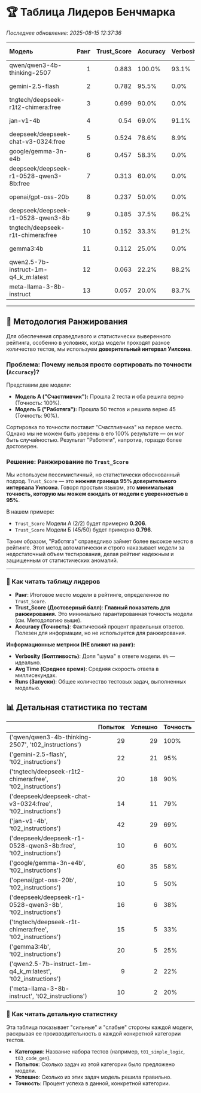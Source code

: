 # 🏆 Таблица Лидеров Бенчмарка

*Последнее обновление: 2025-08-15 12:37:36*

| Модель                                  |   Ранг |   Trust_Score | Accuracy   | Verbosity   | Avg Time   |   Runs |
|:----------------------------------------|-------:|--------------:|:-----------|:------------|:-----------|-------:|
| qwen/qwen3-4b-thinking-2507             |      1 |         0.883 | 100.0%     | 93.1%       | 25,990 мс  |     29 |
| gemini-2.5-flash                        |      2 |         0.782 | 95.5%      | 0.0%        | 2,799 мс   |     22 |
| tngtech/deepseek-r1t2-chimera:free      |      3 |         0.699 | 90.0%      | 0.0%        | 10,095 мс  |     20 |
| jan-v1-4b                               |      4 |         0.54  | 69.0%      | 91.1%       | 57,097 мс  |     42 |
| deepseek/deepseek-chat-v3-0324:free     |      5 |         0.524 | 78.6%      | 8.9%        | 17,800 мс  |     14 |
| google/gemma-3n-e4b                     |      6 |         0.457 | 58.3%      | 0.0%        | 808 мс     |     60 |
| deepseek/deepseek-r1-0528-qwen3-8b:free |      7 |         0.313 | 60.0%      | 0.0%        | 15,843 мс  |     10 |
| openai/gpt-oss-20b                      |      8 |         0.237 | 50.0%      | 0.0%        | 15,224 мс  |     10 |
| deepseek/deepseek-r1-0528-qwen3-8b      |      9 |         0.185 | 37.5%      | 86.2%       | 15,143 мс  |     16 |
| tngtech/deepseek-r1t-chimera:free       |     10 |         0.152 | 33.3%      | 91.2%       | 8,978 мс   |     15 |
| gemma3:4b                               |     11 |         0.112 | 25.0%      | 0.0%        | 6,972 мс   |     20 |
| qwen2.5-7b-instruct-1m-q4_k_m:latest    |     12 |         0.063 | 22.2%      | 88.2%       | 2,669 мс   |      9 |
| meta-llama-3-8b-instruct                |     13 |         0.057 | 20.0%      | 83.7%       | 2,725 мс   |     10 |

---
## 🎯 Методология Ранжирования

Для обеспечения справедливого и статистически выверенного рейтинга, особенно в условиях, когда модели проходят разное количество тестов, мы используем **доверительный интервал Уилсона**.

### Проблема: Почему нельзя просто сортировать по точности (`Accuracy`)?

Представим две модели:
- **Модель А ("Счастливчик"):** Прошла 2 теста и оба решила верно (Точность: 100%).
- **Модель Б ("Работяга"):** Прошла 50 тестов и решила верно 45 (Точность: 90%).

Сортировка по точности поставит "Счастливчика" на первое место. Однако мы не можем быть уверены в его 100% результате — он мог быть случайностью. Результат "Работяги", напротив, гораздо более достоверен.

### Решение: Ранжирование по `Trust_Score`

Мы используем пессимистичный, но статистически обоснованный подход. `Trust_Score` — это **нижняя граница 95% доверительного интервала Уилсона**. Говоря простым языком, это **минимальная точность, которую мы можем ожидать от модели с уверенностью в 95%**.

В нашем примере:
- `Trust_Score` Модели А (2/2) будет примерно **0.206**.
- `Trust_Score` Модели Б (45/50) будет примерно **0.796**.

Таким образом, "Работяга" справедливо займет более высокое место в рейтинге. Этот метод автоматически и строго наказывает модели за недостаточный объем тестирования, делая рейтинг надежным и защищенным от статистических аномалий.

---
### 📖 Как читать таблицу лидеров

- **Ранг**: Итоговое место модели в рейтинге, определенное по `Trust_Score`.
- **Trust_Score (Достоверный балл)**: **Главный показатель для ранжирования.** Это минимально гарантированная точность модели (см. Методологию выше).
- **Accuracy (Точность)**: Фактический процент правильных ответов. Полезен для информации, но не используется для ранжирования.

**Информационные метрики (НЕ влияют на ранг):**

- **Verbosity (Болтливость)**: Доля "шума" в ответе модели. `0%` — идеально.
- **Avg Time (Среднее время)**: Средняя скорость ответа в миллисекундах.
- **Runs (Запуски)**: Общее количество тестовых задач, выполненных моделью.

## 📊 Детальная статистика по тестам

|                                                                 |   Попыток |   Успешно | Точность   |
|:----------------------------------------------------------------|----------:|----------:|:-----------|
| ('qwen/qwen3-4b-thinking-2507', 't02_instructions')             |        29 |        29 | 100%       |
| ('gemini-2.5-flash', 't02_instructions')                        |        22 |        21 | 95%        |
| ('tngtech/deepseek-r1t2-chimera:free', 't02_instructions')      |        20 |        18 | 90%        |
| ('deepseek/deepseek-chat-v3-0324:free', 't02_instructions')     |        14 |        11 | 79%        |
| ('jan-v1-4b', 't02_instructions')                               |        42 |        29 | 69%        |
| ('deepseek/deepseek-r1-0528-qwen3-8b:free', 't02_instructions') |        10 |         6 | 60%        |
| ('google/gemma-3n-e4b', 't02_instructions')                     |        60 |        35 | 58%        |
| ('openai/gpt-oss-20b', 't02_instructions')                      |        10 |         5 | 50%        |
| ('deepseek/deepseek-r1-0528-qwen3-8b', 't02_instructions')      |        16 |         6 | 38%        |
| ('tngtech/deepseek-r1t-chimera:free', 't02_instructions')       |        15 |         5 | 33%        |
| ('gemma3:4b', 't02_instructions')                               |        20 |         5 | 25%        |
| ('qwen2.5-7b-instruct-1m-q4_k_m:latest', 't02_instructions')    |         9 |         2 | 22%        |
| ('meta-llama-3-8b-instruct', 't02_instructions')                |        10 |         2 | 20%        |

### 📖 Как читать детальную статистику

Эта таблица показывает "сильные" и "слабые" стороны каждой модели, раскрывая ее производительность в каждой конкретной категории тестов.

- **Категория**: Название набора тестов (например, `t01_simple_logic`, `t03_code_gen`).
- **Попыток**: Сколько задач из этой категории было предложено модели.
- **Успешно**: Сколько из этих задач модель решила правильно.
- **Точность**: Процент успеха в данной, конкретной категории.
